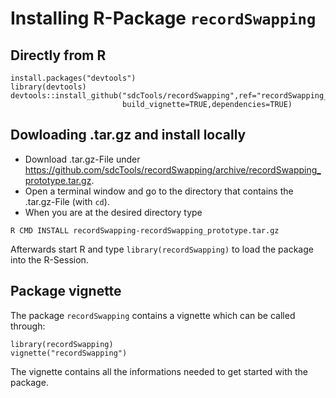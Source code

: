 # Installing R-Package `recordSwapping`

## Directly from R

```
install.packages("devtools")
library(devtools)
devtools::install_github("sdcTools/recordSwapping",ref="recordSwapping_prototype",
                         build_vignette=TRUE,dependencies=TRUE) 
```

## Dowloading .tar.gz and install locally

+ Download .tar.gz-File under https://github.com/sdcTools/recordSwapping/archive/recordSwapping_prototype.tar.gz.
+ Open a terminal window and go to the directory that contains the .tar.gz-File (with `cd`).
+ When you are at the desired directory type

```
R CMD INSTALL recordSwapping-recordSwapping_prototype.tar.gz
```

Afterwards start R and type `library(recordSwapping)` to load the package into the R-Session.

## Package vignette

The package `recordSwapping` contains a vignette which can be called through:

```
library(recordSwapping)
vignette("recordSwapping")
```

The vignette contains all the informations needed to get started with the package.